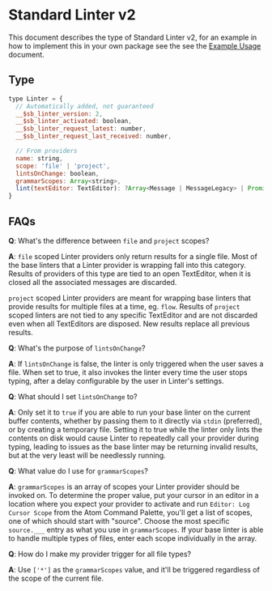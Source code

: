# Standard Linter v2

This document describes the type of Standard Linter v2, for an example in how to
implement this in your own package see the see the [Example Usage](../examples/standard-linter-v2.md) document.

## Type

```js
type Linter = {
  // Automatically added, not guaranteed
  __$sb_linter_version: 2,
  __$sb_linter_activated: boolean,
  __$sb_linter_request_latest: number,
  __$sb_linter_request_last_received: number,

  // From providers
  name: string,
  scope: 'file' | 'project',
  lintsOnChange: boolean,
  grammarScopes: Array<string>,
  lint(textEditor: TextEditor): ?Array<Message | MessageLegacy> | Promise<?Array<Message | MessageLegacy>>,
}
```

## FAQs

**Q**: What's the difference between `file` and `project` scopes?

**A**: `file` scoped Linter providers only return results for a single file.
Most of the base linters that a Linter provider is wrapping fall into this
category. Results of providers of this type are tied to an open TextEditor,
when it is closed all the associated messages are discarded.

`project` scoped Linter providers are meant for wrapping base linters that
provide results for multiple files at a time, eg. `flow`. Results of `project`
scoped linters are not tied to any specific TextEditor and are not discarded
even when all TextEditors are disposed. New results replace all previous
results.

**Q**: What's the purpose of `lintsOnChange`?

**A**: If `lintsOnChange` is false, the linter is only triggered when the user saves
a file. When set to true, it also invokes the linter every time the user stops
typing, after a delay configurable by the user in Linter's settings.

**Q**: What should I set `lintsOnChange` to?

**A**: Only set it to `true` if you are able to run your base linter on the
current buffer contents, whether by passing them to it directly via `stdin`
(preferred), or by creating a temporary file. Setting it to true while the
linter only lints the contents on disk would cause Linter to repeatedly call
your provider during typing, leading to issues as the base linter may be
returning invalid results, but at the very least will be needlessly running.

**Q**: What value do I use for `grammarScopes`?

**A**: `grammarScopes` is an array of scopes your Linter provider should be
invoked on. To determine the proper value, put your cursor in an editor in a
location where you expect your provider to activate and run
`Editor: Log Cursor Scope` from the Atom Command Palette, you'll get a list of
scopes, one of which should start with "source". Choose the most specific
`source.___` entry as what you use in `grammarScopes`. If your base linter is
able to handle multiple types of files, enter each scope individually in the
array.

**Q**: How do I make my provider trigger for all file types?

**A**: Use `['*']` as the `grammarScopes` value, and it'll be triggered
regardless of the scope of the current file.
